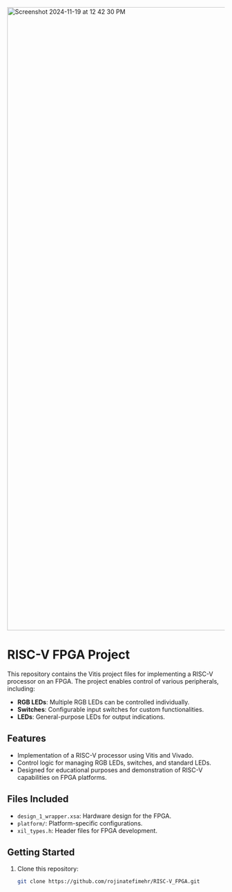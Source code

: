 
<img width="1440" alt="Screenshot 2024-11-19 at 12 42 30 PM" src="https://github.com/user-attachments/assets/960f2d07-0a51-434e-ab88-47fb65ca6a7d">


# RISC-V FPGA Project

This repository contains the Vitis project files for implementing a RISC-V processor on an FPGA. The project enables control of various peripherals, including:

- **RGB LEDs**: Multiple RGB LEDs can be controlled individually.
- **Switches**: Configurable input switches for custom functionalities.
- **LEDs**: General-purpose LEDs for output indications.

## Features
- Implementation of a RISC-V processor using Vitis and Vivado.
- Control logic for managing RGB LEDs, switches, and standard LEDs.
- Designed for educational purposes and demonstration of RISC-V capabilities on FPGA platforms.

## Files Included
- `design_1_wrapper.xsa`: Hardware design for the FPGA.
- `platform/`: Platform-specific configurations.
- `xil_types.h`: Header files for FPGA development.

## Getting Started
1. Clone this repository:
   ```bash
   git clone https://github.com/rojinatefimehr/RISC-V_FPGA.git
